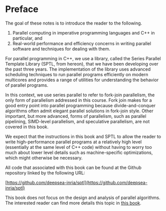 Preface
=======

The goal of these notes is to introduce the reader to the following.

1. Parallel computing in imperative programming languages and C++ in
   particular, and
2. Real-world performance and efficiency concerns in writing parallel
   software and techniques for dealing with them.

For parallel programming in C++, we use a library, called the Series
Parallel Template Library (SPTL, from hereon), that we have been
developing over the past three years. The implementation of the
library uses advanced scheduling techniques to run parallel programs
efficiently on modern multicores and provides a range of utilities for
understanding the behavior of parallel programs.

In this context, we use series parallel to refer to fork-join
parallelism, the only form of parallelism addressed in this
course. Fork join makes for a good entry point into parallel
programming because divide-and-conquer algorithms often admit elegant
parallel solutions in fork-join style. Other important, but more
advanced, forms of parallelism, such as parallel pipelining,
SIMD-level parallelism, and speculative parallelism, are not covered
in this book.

We expect that the instructions in this book and SPTL to allow the
reader to write high-performance parallel programs at a relatively
high level (essentially at the same level of C++ code) without having
to worry too much about lower level details such as machine-specific
optimizations, which might otherwise be necessary.

All code that associated with this book can be found at the Github
repository linked by the following URL:

[https://github.com/deepsea-inria/sptl](https://github.com/deepsea-inria/sptl)

This book does not focus on the design and analysis of parallel
algorithms. The interested reader can find more details this topic in
[this book](http://www.parallel-algorithms-book.com/).
